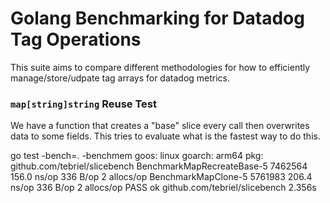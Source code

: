 # Golang Benchmarking for Datadog Tag Operations

This suite aims to compare different methodologies for how to efficiently manage/store/udpate tag arrays for
datadog metrics.

### `map[string]string` Reuse Test

We have a function that creates a "base" slice every call then overwrites data to some fields. This tries to
evaluate what is the fastest way to do this.

go test -bench=. -benchmem
goos: linux
goarch: arm64
pkg: github.com/tebriel/slicebench
BenchmarkMapRecreateBase-5       7462564               156.0 ns/op           336 B/op          2 allocs/op
BenchmarkMapClone-5              5761983               206.4 ns/op           336 B/op          2 allocs/op
PASS
ok      github.com/tebriel/slicebench   2.356s
